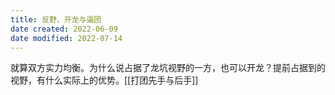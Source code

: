 ```yaml
---
title: 反野、开龙与逼团
date created: 2022-06-09
date modified: 2022-07-14
---
```


就算双方实力均衡。为什么说占据了龙坑视野的一方，也可以开龙？提前占据到的视野，有什么实际上的优势。[[打团先手与后手]]

